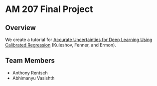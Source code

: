 # AM 207 Final Project

## Overview
We create a tutorial for [Accurate Uncertainties for Deep Learning Using Calibrated Regression](https://arxiv.org/pdf/1807.00263.pdf) (Kuleshov, Fenner, and Ermon). 

## Team Members
- Anthony Rentsch
- Abhimanyu Vasishth